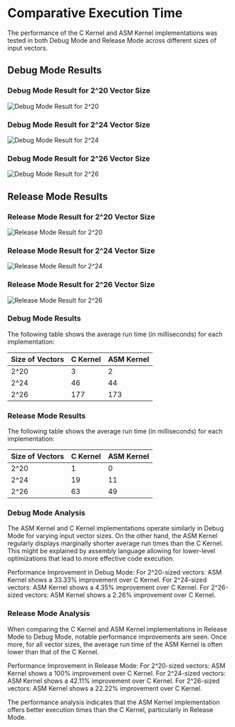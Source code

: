 # **Comparative Execution Time**

The performance of the C Kernel and ASM Kernel implementations was tested in both Debug Mode and Release Mode across different sizes of input vectors.
 ## Debug Mode Results

### Debug Mode Result for 2^20 Vector Size
![Debug Mode Result for 2^20](DebugModeResult20.jpg)


### Debug Mode Result for 2^24 Vector Size
![Debug Mode Result for 2^24](DebugModeResult24.jpg)


### Debug Mode Result for 2^26 Vector Size
![Debug Mode Result for 2^26](DebugModeResult26.jpg)


## Release  Mode Results
 
### Release Mode Result for 2^20 Vector Size
![Release Mode Result for 2^20](ReleaseModeResult20.jpg)

### Release Mode Result for 2^24 Vector Size
![Release Mode Result for 2^24](ReleaseModeResult24.jpg)

### Release Mode Result for 2^26 Vector Size
![Release Mode Result for 2^26](ReleaseModeResult26.jpg)


### Debug Mode Results
The following table shows the average run time (in milliseconds) for each implementation:


| Size of Vectors | C Kernel | ASM Kernel |
|-----------------|----------|------------|
| 2^20            | 3        | 2          |
| 2^24            | 46       | 44         |
| 2^26            | 177      | 173        |

### Release Mode Results
The following table shows the average run time (in milliseconds) for each implementation:


| Size of Vectors | C Kernel | ASM Kernel |
|-----------------|----------|------------|
| 2^20            | 1        | 0          |
| 2^24            | 19       | 11         |
| 2^26            | 63       | 49         |


### Debug Mode Analysis

The ASM Kernel and C Kernel implementations operate similarly in Debug Mode for varying input vector sizes. On the other hand, the ASM Kernel regularly displays marginally shorter average run times than the C Kernel. This might be explained by assembly language allowing for lower-level optimizations that lead to more effective code execution.

Performance Improvement in Debug Mode:
For 2^20-sized vectors: ASM Kernel shows a 33.33% improvement over C Kernel.
For 2^24-sized vectors: ASM Kernel shows a 4.35% improvement over C Kernel.
For 2^26-sized vectors: ASM Kernel shows a 2.26% improvement over C Kernel.

### Release Mode Analysis

When comparing the C Kernel and ASM Kernel implementations in Release Mode to Debug Mode, notable performance improvements are seen. Once more, for all vector sizes, the average run time of the ASM Kernel is often lower than that of the C Kernel. 

Performance Improvement in Release Mode:
For 2^20-sized vectors: ASM Kernel shows a 100% improvement over C Kernel.
For 2^24-sized vectors: ASM Kernel shows a 42.11% improvement over C Kernel.
For 2^26-sized vectors: ASM Kernel shows a 22.22% improvement over C Kernel.

The performance analysis indicates that the ASM Kernel implementation offers better execution times than the C Kernel, particularly in Release Mode. 
